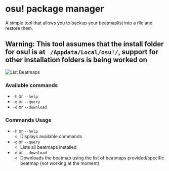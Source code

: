 # osu! package manager
A simple tool that allows you to backup your beatmaplist into a file and restore them.

## Warning: This tool assumes that the install folder for osu! is at ``` /Appdata/Local/osu!/```, support for other installation folders is being worked on

![List Beatmaps](https://puu.sh/qY5cP/bbf03a80bd.gif "List Beatmaps")

### Available commands
- ``` -h ``` or ```--help``` 
- ``` -q ``` or ```--query```
- ``` -d ``` or ```--download```

### Commands Usage
- ``` -h ``` or ```--help``` 
    - Displays available commands
- ``` -q ``` or ```--query```
    - Lists all beatmaps installed
- ``` -d ``` or ```--download```
    - Downloads the beatmap using the list of beatmaps provided/specific beatmap (not working at the moment)
